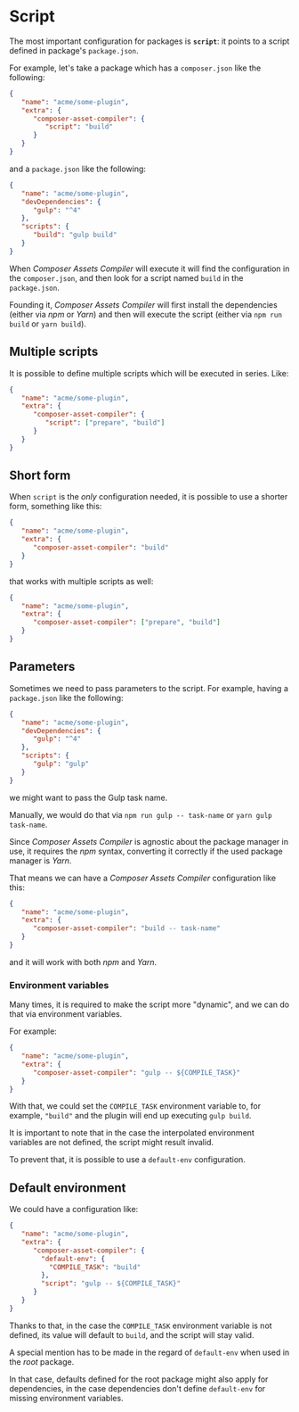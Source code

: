 # Script

The most important configuration for packages is **`script`**: it points to a script defined in package's `package.json`.

For example, let's take a package which has a `composer.json` like the following:

```json
{
   "name": "acme/some-plugin",
   "extra": {
      "composer-asset-compiler": {
         "script": "build"
      }
   }
}
```

and a `package.json` like the following:

```json
{
   "name": "acme/some-plugin",
   "devDependencies": {
      "gulp": "^4"
   },
   "scripts": {
      "build": "gulp build"
   }
}
```

When _Composer Assets Compiler_ will execute it will find the configuration in the `composer.json`, and then look for a script named `build` in the `package.json`.

Founding it, _Composer Assets Compiler_  will first install the dependencies (either via _npm_ or _Yarn_) and then will execute the script (either via `npm run build` or `yarn build`).



## Multiple scripts

It is possible to define multiple scripts which will be executed in series. Like:

```json
{
   "name": "acme/some-plugin",
   "extra": {
      "composer-asset-compiler": {
         "script": ["prepare", "build"]
      }
   }
}
```



## Short form

When `script` is the _only_ configuration needed, it is possible to use a shorter form, something like this:

```json
{
   "name": "acme/some-plugin",
   "extra": {
      "composer-asset-compiler": "build"
   }
}
```

that works with multiple scripts as well:

```json
{
   "name": "acme/some-plugin",
   "extra": {
      "composer-asset-compiler": ["prepare", "build"]
   }
}
```



## Parameters

Sometimes we need to pass parameters to the script. For example, having a `package.json` like the following:

```json
{
   "name": "acme/some-plugin",
   "devDependencies": {
      "gulp": "^4"
   },
   "scripts": {
      "gulp": "gulp"
   }
}
```

we might want to pass the Gulp task name.

Manually, we would do that via `npm run gulp -- task-name` or `yarn gulp task-name`.

Since _Composer Assets Compiler_ is agnostic about the package manager in use, it requires the _npm_ syntax, converting it correctly if the used package manager is _Yarn_.

That means we can have a _Composer Assets Compiler_ configuration like this:

```json
{
   "name": "acme/some-plugin",
   "extra": {
      "composer-asset-compiler": "build -- task-name"
   }
}
```

and it will work with both _npm_ and _Yarn_.



### Environment variables

Many times, it is required to make the script more "dynamic", and we can do that via environment variables.

For example:

```json
{
   "name": "acme/some-plugin",
   "extra": {
      "composer-asset-compiler": "gulp -- ${COMPILE_TASK}"
   }
}
```

With that, we could set the `COMPILE_TASK` environment variable to, for example, `"build"` and the plugin will end up executing `gulp build`.

It is important to note that in the case the interpolated environment variables are not defined, the script might result invalid.

To prevent that, it is possible to use a `default-env` configuration.



## Default environment

We could have a configuration like:

```json
{
   "name": "acme/some-plugin",
   "extra": {
      "composer-asset-compiler": {
        "default-env": {
          "COMPILE_TASK": "build"
        },
        "script": "gulp -- ${COMPILE_TASK}"
      }
   }
}
```

Thanks to that, in the case the `COMPILE_TASK` environment variable is not defined, its value will default to `build`, and the script will stay valid.

A special mention has to be made in the regard of `default-env` when used in the *root* package.

In that case, defaults defined for the root package might also apply for dependencies, in the case dependencies don't define `default-env` for missing environment variables.
